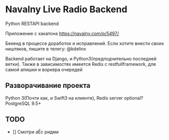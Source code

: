 # Navalny Live Radio Backend
Python RESTAPI backend

Приложение с хакатона https://navalny.com/p/5497/

Бекенд в процессе доработок и исправлений. Если хотите внести своих ништяков, пишите в телегу: @kdelinx

Backend работает на Django, и Python3(предподчительно последней ветки). Также в зависимостях имеется Redis с restfullframework, для самой апишки и воркера очередей

## Разворачивание проекта
Python 3(Почти как, и Swift3 на клиенте), Redis server
optional? PostgreSQL 9.5+

## TODO
- [] Смотри аЁс ридми 
